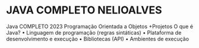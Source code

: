 # JAVA COMPLETO NELIOALVES
 Java COMPLETO 2023 Programação Orientada a Objetos +Projetos    O que é Java? • Linguagem de programação (regras sintáticas) • Plataforma de desenvolvimento e execução • Bibliotecas (API) • Ambientes de execução

